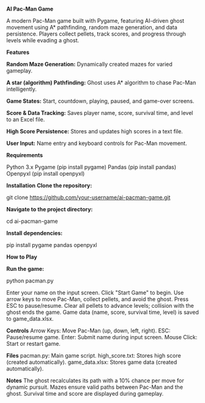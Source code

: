 **AI Pac-Man Game**

A modern Pac-Man game built with Pygame, featuring AI-driven ghost movement using A* pathfinding, random maze generation, and data persistence. Players collect pellets, track scores, and progress through levels while evading a ghost.

**Features**

**Random Maze Generation:** Dynamically created mazes for varied gameplay.



**A star (algorithm) Pathfinding:** Ghost uses A* algorithm to chase Pac-Man intelligently.



**Game States:** Start, countdown, playing, paused, and game-over screens.



**Score & Data Tracking:** Saves player name, score, survival time, and level to an Excel file.



**High Score Persistence:** Stores and updates high scores in a text file.



**User Input:** Name entry and keyboard controls for Pac-Man movement.

**Requirements**

Python 3.x
Pygame (pip install pygame)
Pandas (pip install pandas)
Openpyxl (pip install openpyxl)

**Installation**
**Clone the repository:**

git clone https://github.com/your-username/ai-pacman-game.git

**Navigate to the project directory:**

cd ai-pacman-game

**Install dependencies:**

pip install pygame pandas openpyxl

**How to Play**

**Run the game:**

python pacman.py

Enter your name on the input screen.
Click "Start Game" to begin.
Use arrow keys to move Pac-Man, collect pellets, and avoid the ghost.
Press ESC to pause/resume.
Clear all pellets to advance levels; collision with the ghost ends the game.
Game data (name, score, survival time, level) is saved to game_data.xlsx.

**Controls**
Arrow Keys: Move Pac-Man (up, down, left, right).
ESC: Pause/resume game.
Enter: Submit name during input screen.
Mouse Click: Start or restart game.

**Files**
pacman.py: Main game script.
high_score.txt: Stores high score (created automatically).
game_data.xlsx: Stores game data (created automatically).

**Notes**
The ghost recalculates its path with a 10% chance per move for dynamic pursuit.
Mazes ensure valid paths between Pac-Man and the ghost.
Survival time and score are displayed during gameplay.
